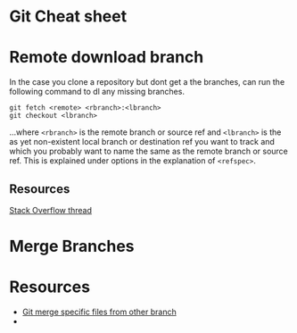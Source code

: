 # Git Cheat sheet


# Remote download branch 

In the case you clone a repository but dont get a the branches, can run the following command to dl any missing branches.

```git
git fetch <remote> <rbranch>:<lbranch>
git checkout <lbranch>
```

...where `<rbranch>` is the remote branch or source ref and `<lbranch>` is the as yet non-existent local branch or destination ref you want to track and which you probably want to name the same as the remote branch or source ref. This is explained under options in the explanation of `<refspec>`.

## Resources
[Stack Overflow thread](https://stackoverflow.com/questions/9537392/git-fetch-remote-branch)

# Merge Branches 

# Resources 
- [Git merge specific files from other branch](https://jasonrudolph.com/blog/2009/02/25/git-tip-how-to-merge-specific-files-from-another-branch/)
- 